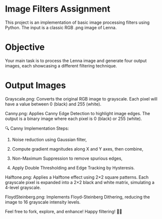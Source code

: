 # Image Filters Assignment
This project is an implementation of basic image processing filters using Python. The input is a classic RGB .png image of Lenna.

# Objective
Your main task is to process the Lenna image and generate four output images, each showcasing a different filtering technique.

# Output Images
Grayscale.png: 
Converts the original RGB image to grayscale. Each pixel will have a value between 0 (black) and 255 (white).

Canny.png:
Applies Canny Edge Detection to highlight image edges. The output is a binary image where each pixel is 0 (black) or 255 (white).

🔍 Canny Implementation Steps:
1. Noise reduction using Gaussian filter,

2. Compute gradient magnitudes along X and Y axes, then combine,

3. Non-Maximum Suppression to remove spurious edges,

4. Apply Double Thresholding and Edge Tracking by Hysteresis.

Halftone.png:
Applies a Halftone effect using 2×2 square patterns. Each grayscale pixel is expanded into a 2×2 black and white matrix, simulating a 4-level grayscale.

FloydSteinberg.png:
Implements Floyd-Steinberg Dithering, reducing the image to 16 grayscale intensity levels.

Feel free to fork, explore, and enhance!
Happy filtering! 🎨✨
